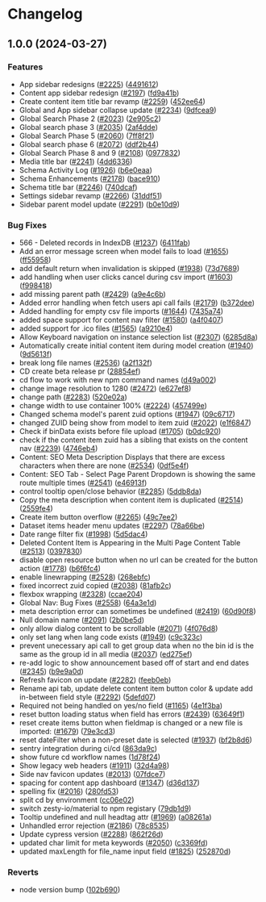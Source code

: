 # Changelog

## 1.0.0 (2024-03-27)


### Features

* App sidebar redesigns ([#2225](https://github.com/zesty-io/manager-ui/issues/2225)) ([4491612](https://github.com/zesty-io/manager-ui/commit/4491612317e5789d8e4ad547f59e39eb3863d0ae))
* Content app sidebar redesign ([#2197](https://github.com/zesty-io/manager-ui/issues/2197)) ([fd9a41b](https://github.com/zesty-io/manager-ui/commit/fd9a41b713f75790d1c65281b67d38d29d3393f6))
* Create content item title bar revamp ([#2259](https://github.com/zesty-io/manager-ui/issues/2259)) ([452ee64](https://github.com/zesty-io/manager-ui/commit/452ee64b89d77d6f72f43579859cddcf7200af85))
* Global and App sidebar collapse update ([#2234](https://github.com/zesty-io/manager-ui/issues/2234)) ([9dfcea9](https://github.com/zesty-io/manager-ui/commit/9dfcea965463e546fd52d5e3b0bba1146a0ead53))
* Global Search Phase 2 ([#2023](https://github.com/zesty-io/manager-ui/issues/2023)) ([2e905c2](https://github.com/zesty-io/manager-ui/commit/2e905c20ca09f93f73d95154f754838b2aad5bc2))
* Global search phase 3 ([#2035](https://github.com/zesty-io/manager-ui/issues/2035)) ([2af4dde](https://github.com/zesty-io/manager-ui/commit/2af4ddedfcca328c97611c11fca5b39408218a97))
* Global Search Phase 5 ([#2060](https://github.com/zesty-io/manager-ui/issues/2060)) ([7ff8f21](https://github.com/zesty-io/manager-ui/commit/7ff8f2166ef022d7e437f6afe27a31c17bc3b8e0))
* Global search phase 6 ([#2072](https://github.com/zesty-io/manager-ui/issues/2072)) ([ddf2b44](https://github.com/zesty-io/manager-ui/commit/ddf2b4437f779edb631ab3a9ea9fc5402f9f01ba))
* Global Search Phase 8 and  9 ([#2108](https://github.com/zesty-io/manager-ui/issues/2108)) ([0977832](https://github.com/zesty-io/manager-ui/commit/0977832af37b056ee6cd8e76146cbe73e13a64e5))
* Media title bar ([#2241](https://github.com/zesty-io/manager-ui/issues/2241)) ([4dd6336](https://github.com/zesty-io/manager-ui/commit/4dd6336b30b5fcad361619e52f372cedc303a740))
* Schema Activity Log ([#1926](https://github.com/zesty-io/manager-ui/issues/1926)) ([b6e0eaa](https://github.com/zesty-io/manager-ui/commit/b6e0eaa36efcc9b5ee2b57266235eeef93f9f613))
* Schema Enhancements ([#2178](https://github.com/zesty-io/manager-ui/issues/2178)) ([bace910](https://github.com/zesty-io/manager-ui/commit/bace910e7fccae28b489bb7d5e5f088a65d0f1c4))
* Schema title bar ([#2246](https://github.com/zesty-io/manager-ui/issues/2246)) ([740dcaf](https://github.com/zesty-io/manager-ui/commit/740dcafbd3ed820f3d6b33e63d5e2faaa5694fd7))
* Settings sidebar revamp ([#2266](https://github.com/zesty-io/manager-ui/issues/2266)) ([31ddf51](https://github.com/zesty-io/manager-ui/commit/31ddf5103b5279e65a810bb8636e06e2f0f72373))
* Sidebar parent model update ([#2291](https://github.com/zesty-io/manager-ui/issues/2291)) ([b0e10d9](https://github.com/zesty-io/manager-ui/commit/b0e10d96c323e4473abbb4ded389cf31421ebfbd))


### Bug Fixes

* 566 - Deleted records in IndexDB ([#1237](https://github.com/zesty-io/manager-ui/issues/1237)) ([6411fab](https://github.com/zesty-io/manager-ui/commit/6411fab1c3065f6a5a6d66a1f624c621c1a7663c))
* Add an error message screen when model fails to load ([#1655](https://github.com/zesty-io/manager-ui/issues/1655)) ([ff55958](https://github.com/zesty-io/manager-ui/commit/ff559583f4d9dae88a133642005636ead00555f6))
* add default return when invalidation is skipped ([#1938](https://github.com/zesty-io/manager-ui/issues/1938)) ([73d7689](https://github.com/zesty-io/manager-ui/commit/73d7689b9da03bdb71d411c42a24e747a5b318bf))
* add handling when user clicks cancel during csv import ([#1603](https://github.com/zesty-io/manager-ui/issues/1603)) ([f998418](https://github.com/zesty-io/manager-ui/commit/f9984180f47133315ffffbd9e21a53f38a932992))
* add missing parent path ([#2429](https://github.com/zesty-io/manager-ui/issues/2429)) ([a9e4c6b](https://github.com/zesty-io/manager-ui/commit/a9e4c6b85904625c13030dfc53d90f71efaf45b7))
* Added error handling when fetch users api call fails ([#2179](https://github.com/zesty-io/manager-ui/issues/2179)) ([b372dee](https://github.com/zesty-io/manager-ui/commit/b372dee413c2209a2d7f015a8ac28fee733235d1))
* Added handling for empty csv file imports ([#1644](https://github.com/zesty-io/manager-ui/issues/1644)) ([7435a74](https://github.com/zesty-io/manager-ui/commit/7435a746c64a44b6b63d4f60785806f2ae5fbaaa))
* added space support for content nav filter ([#1580](https://github.com/zesty-io/manager-ui/issues/1580)) ([a4f0407](https://github.com/zesty-io/manager-ui/commit/a4f0407d344bef29e4d55d0c81116d1c862e9b4e))
* added support for .ico files ([#1565](https://github.com/zesty-io/manager-ui/issues/1565)) ([a9210e4](https://github.com/zesty-io/manager-ui/commit/a9210e416c91a25af8859f274af33620711e1e83))
* Allow Keyboard navigation on instance selection list ([#2307](https://github.com/zesty-io/manager-ui/issues/2307)) ([6285d8a](https://github.com/zesty-io/manager-ui/commit/6285d8ae9fa4f2a95cbb2278c725fe27bbcfa909))
* Automatically create initial content item during model creation ([#1940](https://github.com/zesty-io/manager-ui/issues/1940)) ([9d5613f](https://github.com/zesty-io/manager-ui/commit/9d5613f5e67c5760088c0b31bc78ffbbe2f2a478))
* break long file names ([#2536](https://github.com/zesty-io/manager-ui/issues/2536)) ([a2f132f](https://github.com/zesty-io/manager-ui/commit/a2f132f3f345f6310e09a16017e31a90fd77b1c8))
* CD create beta release pr ([28854ef](https://github.com/zesty-io/manager-ui/commit/28854eff69ece94cfaff2fad08825e033f9f0541))
* cd flow to work with new npm command names ([d49a002](https://github.com/zesty-io/manager-ui/commit/d49a002d4c5ea414431a050ccfd6f42d1c20285b))
* change image resolution to 1280 ([#2472](https://github.com/zesty-io/manager-ui/issues/2472)) ([e627ef8](https://github.com/zesty-io/manager-ui/commit/e627ef89264bf27dbe0507729ef2e8e9157b90b3))
* change path ([#2283](https://github.com/zesty-io/manager-ui/issues/2283)) ([520e02a](https://github.com/zesty-io/manager-ui/commit/520e02aec0c31eb93dce6c9655e39a0b1c839f92))
* change width to use container 100% ([#2224](https://github.com/zesty-io/manager-ui/issues/2224)) ([457499e](https://github.com/zesty-io/manager-ui/commit/457499eb4b0e22f72e300543b94f1af91c61e417))
* Changed schema model's parent zuid options ([#1947](https://github.com/zesty-io/manager-ui/issues/1947)) ([09c6717](https://github.com/zesty-io/manager-ui/commit/09c67173aeab016ff03a032a07c15aea0d4c7a1d))
* changed ZUID being show from model to item zuid ([#2022](https://github.com/zesty-io/manager-ui/issues/2022)) ([e1f6847](https://github.com/zesty-io/manager-ui/commit/e1f684770b3c55910533bb63f3fdb9e8853b9030))
* Check if binData exists before file upload ([#1705](https://github.com/zesty-io/manager-ui/issues/1705)) ([b0dc920](https://github.com/zesty-io/manager-ui/commit/b0dc92051705896be08af6a2bd76c7aadbdeab4d))
* check if the content item zuid has a sibling that exists on the content nav ([#2239](https://github.com/zesty-io/manager-ui/issues/2239)) ([4746eb4](https://github.com/zesty-io/manager-ui/commit/4746eb4d3c9a4e12e3ec60c0080039b067b5d2f1))
* Content: SEO Meta Description Displays that there are excess characters when there are none ([#2534](https://github.com/zesty-io/manager-ui/issues/2534)) ([0df5e4f](https://github.com/zesty-io/manager-ui/commit/0df5e4fa54848a4beeb0a16110110db36c72da6b))
* Content: SEO Tab - Select Page Parent Dropdown is showing the same route multiple times ([#2541](https://github.com/zesty-io/manager-ui/issues/2541)) ([e46913f](https://github.com/zesty-io/manager-ui/commit/e46913f55b893e5485ff958d55c1ca9695032f9e))
* control tooltip open/close behavior ([#2285](https://github.com/zesty-io/manager-ui/issues/2285)) ([5ddb8da](https://github.com/zesty-io/manager-ui/commit/5ddb8dab38906246e96ffae5e458d353fc9ee4e6))
* Copy the meta description when content item is duplicated ([#2514](https://github.com/zesty-io/manager-ui/issues/2514)) ([2559fe4](https://github.com/zesty-io/manager-ui/commit/2559fe40a004dbbcc528c405978857339d4102e0))
* Create item button overflow ([#2265](https://github.com/zesty-io/manager-ui/issues/2265)) ([49c7ee2](https://github.com/zesty-io/manager-ui/commit/49c7ee223cefccfdfd01688913b781362efee781))
* Dataset items header menu updates ([#2297](https://github.com/zesty-io/manager-ui/issues/2297)) ([78a66be](https://github.com/zesty-io/manager-ui/commit/78a66be400c6ec8455eecde0a60f5d3ee169f9d2))
* Date range filter fix ([#1998](https://github.com/zesty-io/manager-ui/issues/1998)) ([5d5dac4](https://github.com/zesty-io/manager-ui/commit/5d5dac4456dd9a9f027fedfc719bd9ed39f252df))
* Deleted Content Item is Appearing in the Multi Page Content Table ([#2513](https://github.com/zesty-io/manager-ui/issues/2513)) ([0397830](https://github.com/zesty-io/manager-ui/commit/0397830b639a8403d0cecdf206e892fa45a9605a))
* disable open resource button when no url can be created for the button action ([#1778](https://github.com/zesty-io/manager-ui/issues/1778)) ([b6f6fc4](https://github.com/zesty-io/manager-ui/commit/b6f6fc4e5d05d4e9f42f1743888638d156d039a7))
* enable linewrapping ([#2528](https://github.com/zesty-io/manager-ui/issues/2528)) ([268ebfc](https://github.com/zesty-io/manager-ui/commit/268ebfc2611dcf1c208f04ff7f7c0ca988583a04))
* fixed incorrect zuid copied ([#2038](https://github.com/zesty-io/manager-ui/issues/2038)) ([81afb2c](https://github.com/zesty-io/manager-ui/commit/81afb2c01da02c1c4dfec43db29cdc2faf2bb8e3))
* flexbox wrapping ([#2328](https://github.com/zesty-io/manager-ui/issues/2328)) ([ccae204](https://github.com/zesty-io/manager-ui/commit/ccae2045fd44f5f883469b5ab89c724a7857738b))
* Global Nav: Bug Fixes ([#2558](https://github.com/zesty-io/manager-ui/issues/2558)) ([64a3e1d](https://github.com/zesty-io/manager-ui/commit/64a3e1de35e9acf1e18e50ba5387764617531203))
* meta description error can sometimes be undefined ([#2419](https://github.com/zesty-io/manager-ui/issues/2419)) ([60d90f8](https://github.com/zesty-io/manager-ui/commit/60d90f8ab139ee418586da4780425835b0e6eb1b))
* Null domain name ([#2091](https://github.com/zesty-io/manager-ui/issues/2091)) ([2b0be5d](https://github.com/zesty-io/manager-ui/commit/2b0be5d7ab19f9a3b6444ea721cc86f5f764a969))
* only allow dialog content to be scrollable ([#2071](https://github.com/zesty-io/manager-ui/issues/2071)) ([4f076d8](https://github.com/zesty-io/manager-ui/commit/4f076d8ce01c1c1125c1c8adcc2594352c903230))
* only set lang when lang code exists ([#1949](https://github.com/zesty-io/manager-ui/issues/1949)) ([c9c323c](https://github.com/zesty-io/manager-ui/commit/c9c323cb73c636f9a47a7755f4a314dc871f29fc))
* prevent unecessary api call to get group data when no the bin id is  the same as the group id in all media ([#2037](https://github.com/zesty-io/manager-ui/issues/2037)) ([ed275ef](https://github.com/zesty-io/manager-ui/commit/ed275efaf2b7aa86daf0a5740c4728ec24588b83))
* re-add logic to show announcement based off of start and end dates ([#2345](https://github.com/zesty-io/manager-ui/issues/2345)) ([b9e9a0d](https://github.com/zesty-io/manager-ui/commit/b9e9a0dc92bb7011137299e5c38850275a67b69b))
* Refresh favicon on update ([#2282](https://github.com/zesty-io/manager-ui/issues/2282)) ([feeb0eb](https://github.com/zesty-io/manager-ui/commit/feeb0eb84cddbc05a1998a30813cc65f7bc8bdf6))
* Rename api tab, update delete content item button color & update add in-between field style ([#2292](https://github.com/zesty-io/manager-ui/issues/2292)) ([5defd07](https://github.com/zesty-io/manager-ui/commit/5defd07b90d6bf4ec748bd805182a9ce592abe04))
* Required not being handled on yes/no field ([#1165](https://github.com/zesty-io/manager-ui/issues/1165)) ([4e1f3ba](https://github.com/zesty-io/manager-ui/commit/4e1f3ba561b5880956d6ea5f9abf65ce57f3f4db))
* reset button loading status when field has errors ([#2439](https://github.com/zesty-io/manager-ui/issues/2439)) ([63649f1](https://github.com/zesty-io/manager-ui/commit/63649f11b68bf2eaaf3150783d5f099ff0116429))
* reset create items button when fieldmap is changed or a new file is imported: ([#1679](https://github.com/zesty-io/manager-ui/issues/1679)) ([79e3cd3](https://github.com/zesty-io/manager-ui/commit/79e3cd353124c43fc98089d8e48cc870f351ecec))
* reset dateFilter when a non-preset date is selected ([#1937](https://github.com/zesty-io/manager-ui/issues/1937)) ([bf2b8d6](https://github.com/zesty-io/manager-ui/commit/bf2b8d63be839c4beabcadd2e947a8eeb9d5a0dc))
* sentry integration during ci/cd ([863da9c](https://github.com/zesty-io/manager-ui/commit/863da9ce9e5dded4139a8eadb249f9aad2b577cd))
* show future cd workflow names ([1d78f24](https://github.com/zesty-io/manager-ui/commit/1d78f249c33c4bd80b107ac2b7cef458dbe79330))
* Show legacy web headers ([#1911](https://github.com/zesty-io/manager-ui/issues/1911)) ([32d4a98](https://github.com/zesty-io/manager-ui/commit/32d4a98631c814de18ac7f148833e5a8025975e8))
* Side nav favicon updates ([#2013](https://github.com/zesty-io/manager-ui/issues/2013)) ([07fdce7](https://github.com/zesty-io/manager-ui/commit/07fdce7f3fe9d89a5c35fcd7b5de3adcde91c4d3))
* spacing for content app dashboard ([#1347](https://github.com/zesty-io/manager-ui/issues/1347)) ([d36d137](https://github.com/zesty-io/manager-ui/commit/d36d1371ae5ee0d8a502a0fac105c7b7b6d32066))
* spelling fix ([#2016](https://github.com/zesty-io/manager-ui/issues/2016)) ([280fd53](https://github.com/zesty-io/manager-ui/commit/280fd53a0a34f12ad629ac41510e67c6008d547b))
* split cd by environment ([cc06e02](https://github.com/zesty-io/manager-ui/commit/cc06e02df0e82da7313fb6d2242c50b43dbd68d1))
* switch zesty-io/material to npm registary ([79db1d9](https://github.com/zesty-io/manager-ui/commit/79db1d90bfcf0d2806a084c9df41d5ff156bdc4a))
* Tooltip undefined and null headtag attr ([#1969](https://github.com/zesty-io/manager-ui/issues/1969)) ([a08261a](https://github.com/zesty-io/manager-ui/commit/a08261a67fab68d6693908ca20732c6e2985d42d))
* Unhandled error rejection ([#2186](https://github.com/zesty-io/manager-ui/issues/2186)) ([78c8535](https://github.com/zesty-io/manager-ui/commit/78c85356a4890481312102e73b3cf0eebb04169f))
* Update cypress version ([#2288](https://github.com/zesty-io/manager-ui/issues/2288)) ([862f26d](https://github.com/zesty-io/manager-ui/commit/862f26d36e7e5e2ce5e34851385d1c18e3bbbbea))
* updated char limit for meta keywords ([#2050](https://github.com/zesty-io/manager-ui/issues/2050)) ([c3369fd](https://github.com/zesty-io/manager-ui/commit/c3369fd2d53dd418f6a97e6d0d41f6c909aa8346))
* updated maxLength for file_name input field ([#1825](https://github.com/zesty-io/manager-ui/issues/1825)) ([252870d](https://github.com/zesty-io/manager-ui/commit/252870d0ebb7816b7832dd35f637995cccae34fa))


### Reverts

* node version bump ([102b690](https://github.com/zesty-io/manager-ui/commit/102b6901af6882f1658121c6359e906be1a013b4))
